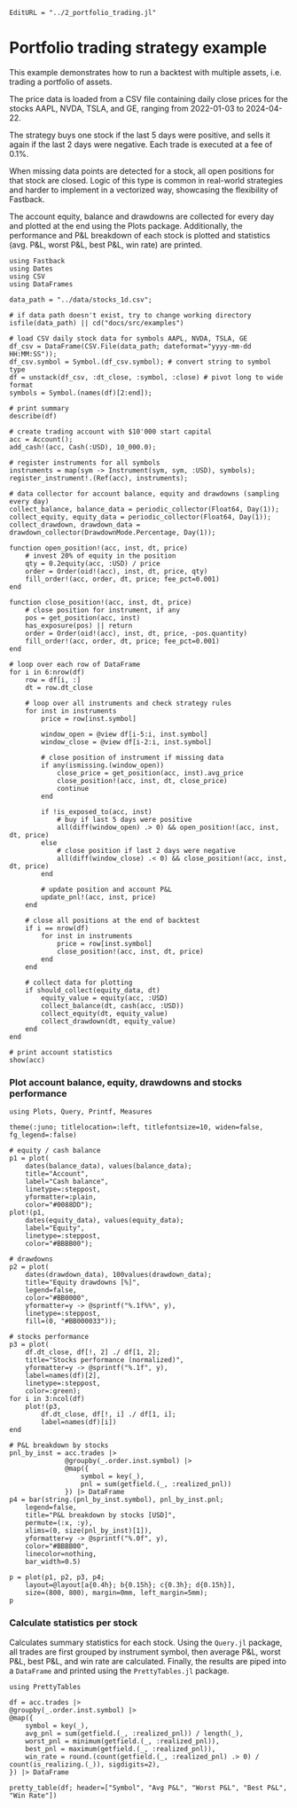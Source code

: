 ```@meta
EditURL = "../2_portfolio_trading.jl"
```

# Portfolio trading strategy example

This example demonstrates how to run a backtest with multiple assets, i.e.
trading a portfolio of assets.

The price data is loaded from a CSV file containing daily close prices for
the stocks AAPL, NVDA, TSLA, and GE, ranging from 2022-01-03 to 2024-04-22.

The strategy buys one stock if the last 5 days were positive,
and sells it again if the last 2 days were negative.
Each trade is executed at a fee of 0.1%.

When missing data points are detected for a stock,
all open positions for that stock are closed.
Logic of this type is common in real-world strategies
and harder to implement in a vectorized way,
showcasing the flexibility of Fastback.

The account equity, balance and drawdowns are collected for
every day and plotted at the end using the Plots package.
Additionally, the performance and P&L breakdown of each stock is plotted
and statistics (avg. P&L, worst P&L, best P&L, win rate) are printed.

````@example 2_portfolio_trading
using Fastback
using Dates
using CSV
using DataFrames

data_path = "../data/stocks_1d.csv";

# if data path doesn't exist, try to change working directory
isfile(data_path) || cd("docs/src/examples")

# load CSV daily stock data for symbols AAPL, NVDA, TSLA, GE
df_csv = DataFrame(CSV.File(data_path; dateformat="yyyy-mm-dd HH:MM:SS"));
df_csv.symbol = Symbol.(df_csv.symbol); # convert string to symbol type
df = unstack(df_csv, :dt_close, :symbol, :close) # pivot long to wide format
symbols = Symbol.(names(df)[2:end]);

# print summary
describe(df)

# create trading account with $10'000 start capital
acc = Account();
add_cash!(acc, Cash(:USD), 10_000.0);

# register instruments for all symbols
instruments = map(sym -> Instrument(sym, sym, :USD), symbols);
register_instrument!.(Ref(acc), instruments);

# data collector for account balance, equity and drawdowns (sampling every day)
collect_balance, balance_data = periodic_collector(Float64, Day(1));
collect_equity, equity_data = periodic_collector(Float64, Day(1));
collect_drawdown, drawdown_data = drawdown_collector(DrawdownMode.Percentage, Day(1));

function open_position!(acc, inst, dt, price)
    # invest 20% of equity in the position
    qty = 0.2equity(acc, :USD) / price
    order = Order(oid!(acc), inst, dt, price, qty)
    fill_order!(acc, order, dt, price; fee_pct=0.001)
end

function close_position!(acc, inst, dt, price)
    # close position for instrument, if any
    pos = get_position(acc, inst)
    has_exposure(pos) || return
    order = Order(oid!(acc), inst, dt, price, -pos.quantity)
    fill_order!(acc, order, dt, price; fee_pct=0.001)
end

# loop over each row of DataFrame
for i in 6:nrow(df)
    row = df[i, :]
    dt = row.dt_close

    # loop over all instruments and check strategy rules
    for inst in instruments
        price = row[inst.symbol]

        window_open = @view df[i-5:i, inst.symbol]
        window_close = @view df[i-2:i, inst.symbol]

        # close position of instrument if missing data
        if any(ismissing.(window_open))
            close_price = get_position(acc, inst).avg_price
            close_position!(acc, inst, dt, close_price)
            continue
        end

        if !is_exposed_to(acc, inst)
            # buy if last 5 days were positive
            all(diff(window_open) .> 0) && open_position!(acc, inst, dt, price)
        else
            # close position if last 2 days were negative
            all(diff(window_close) .< 0) && close_position!(acc, inst, dt, price)
        end

        # update position and account P&L
        update_pnl!(acc, inst, price)
    end

    # close all positions at the end of backtest
    if i == nrow(df)
        for inst in instruments
            price = row[inst.symbol]
            close_position!(acc, inst, dt, price)
        end
    end

    # collect data for plotting
    if should_collect(equity_data, dt)
        equity_value = equity(acc, :USD)
        collect_balance(dt, cash(acc, :USD))
        collect_equity(dt, equity_value)
        collect_drawdown(dt, equity_value)
    end
end

# print account statistics
show(acc)
````

### Plot account balance, equity, drawdowns and stocks performance

````@example 2_portfolio_trading
using Plots, Query, Printf, Measures

theme(:juno; titlelocation=:left, titlefontsize=10, widen=false, fg_legend=:false)

# equity / cash balance
p1 = plot(
    dates(balance_data), values(balance_data);
    title="Account",
    label="Cash balance",
    linetype=:steppost,
    yformatter=:plain,
    color="#0088DD");
plot!(p1,
    dates(equity_data), values(equity_data);
    label="Equity",
    linetype=:steppost,
    color="#BBBB00");

# drawdowns
p2 = plot(
    dates(drawdown_data), 100values(drawdown_data);
    title="Equity drawdowns [%]",
    legend=false,
    color="#BB0000",
    yformatter=y -> @sprintf("%.1f%%", y),
    linetype=:steppost,
    fill=(0, "#BB000033"));

# stocks performance
p3 = plot(
    df.dt_close, df[!, 2] ./ df[1, 2];
    title="Stocks performance (normalized)",
    yformatter=y -> @sprintf("%.1f", y),
    label=names(df)[2],
    linetype=:steppost,
    color=:green);
for i in 3:ncol(df)
    plot!(p3,
        df.dt_close, df[!, i] ./ df[1, i];
        label=names(df)[i])
end

# P&L breakdown by stocks
pnl_by_inst = acc.trades |>
              @groupby(_.order.inst.symbol) |>
              @map({
                  symbol = key(_),
                  pnl = sum(getfield.(_, :realized_pnl))
              }) |> DataFrame
p4 = bar(string.(pnl_by_inst.symbol), pnl_by_inst.pnl;
    legend=false,
    title="P&L breakdown by stocks [USD]",
    permute=(:x, :y),
    xlims=(0, size(pnl_by_inst)[1]),
    yformatter=y -> @sprintf("%.0f", y),
    color="#BBBB00",
    linecolor=nothing,
    bar_width=0.5)

p = plot(p1, p2, p3, p4;
    layout=@layout[a{0.4h}; b{0.15h}; c{0.3h}; d{0.15h}],
    size=(800, 800), margin=0mm, left_margin=5mm);
p
````

### Calculate statistics per stock

Calculates summary statistics for each stock. Using the `Query.jl` package,
all trades are first grouped by instrument symbol, then average P&L,
worst P&L, best P&L, and win rate are calculated.
Finally, the results are piped into a `DataFrame` and printed
using the `PrettyTables.jl` package.

````@example 2_portfolio_trading
using PrettyTables

df = acc.trades |>
@groupby(_.order.inst.symbol) |>
@map({
    symbol = key(_),
    avg_pnl = sum(getfield.(_, :realized_pnl)) / length(_),
    worst_pnl = minimum(getfield.(_, :realized_pnl)),
    best_pnl = maximum(getfield.(_, :realized_pnl)),
    win_rate = round.(count(getfield.(_, :realized_pnl) .> 0) / count(is_realizing.(_)), sigdigits=2),
}) |> DataFrame

pretty_table(df; header=["Symbol", "Avg P&L", "Worst P&L", "Best P&L", "Win Rate"])
````

